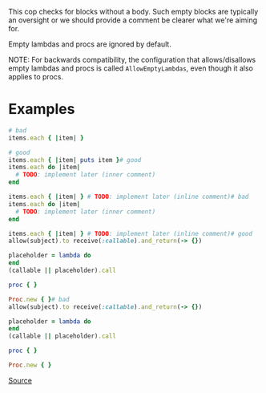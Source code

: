 
This cop checks for blocks without a body.
Such empty blocks are typically an oversight or we should provide a comment
be clearer what we're aiming for.

Empty lambdas and procs are ignored by default.

NOTE: For backwards compatibility, the configuration that allows/disallows
empty lambdas and procs is called `AllowEmptyLambdas`, even though it also
applies to procs.

# Examples

```ruby
# bad
items.each { |item| }

# good
items.each { |item| puts item }# good
items.each do |item|
  # TODO: implement later (inner comment)
end

items.each { |item| } # TODO: implement later (inline comment)# bad
items.each do |item|
  # TODO: implement later (inner comment)
end

items.each { |item| } # TODO: implement later (inline comment)# good
allow(subject).to receive(:callable).and_return(-> {})

placeholder = lambda do
end
(callable || placeholder).call

proc { }

Proc.new { }# bad
allow(subject).to receive(:callable).and_return(-> {})

placeholder = lambda do
end
(callable || placeholder).call

proc { }

Proc.new { }
```

[Source](http://www.rubydoc.info/gems/rubocop/RuboCop/Cop/Lint/EmptyBlock)